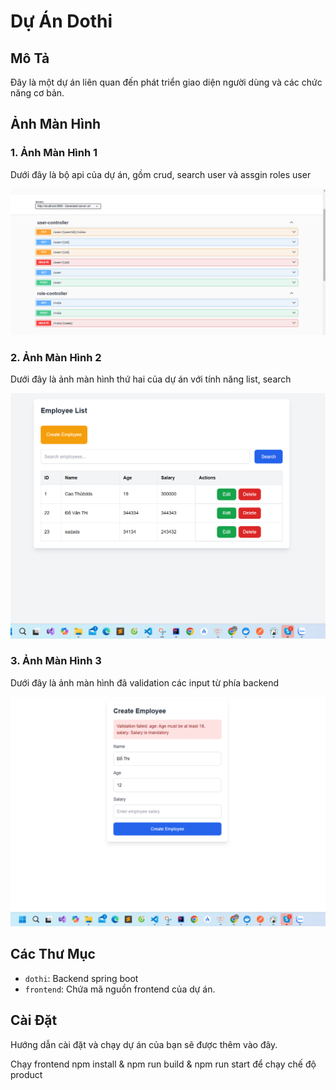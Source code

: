 # Dự Án Dothi

## Mô Tả

Đây là một dự án liên quan đến phát triển giao diện người dùng và các chức năng cơ bản.

## Ảnh Màn Hình

### 1. Ảnh Màn Hình 1

Dưới đây là bộ api của dự án, gồm crud, search user và assgin roles user

![Screenshot 2024-12-12 202754](./Screenshot%202024-12-12%20202754.png)

### 2. Ảnh Màn Hình 2

Dưới đây là ảnh màn hình thứ hai của dự án với tính năng list, search

![Screenshot 2024-12-12 202922](./Screenshot%202024-12-12%20202922.png)

### 3. Ảnh Màn Hình 3

Dưới đây là ảnh màn hình đã validation các input từ phía backend

![Screenshot 2024-12-12 202954](./Screenshot%202024-12-12%20202954.png)

## Các Thư Mục

- `dothi`: Backend spring boot
- `frontend`: Chứa mã nguồn frontend của dự án.

## Cài Đặt

Hướng dẫn cài đặt và chạy dự án của bạn sẽ được thêm vào đây.

Chạy frontend npm install & npm run build & npm run start để chạy chế độ product
